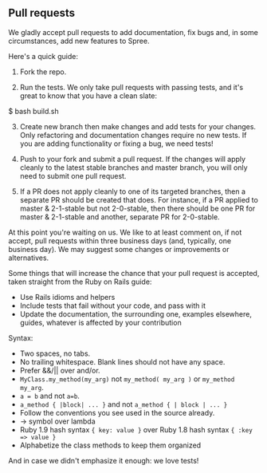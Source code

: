 ## Pull requests

We gladly accept pull requests to add documentation, fix bugs and, in some circumstances,
add new features to Spree.

Here's a quick guide:

1. Fork the repo.

2. Run the tests. We only take pull requests with passing tests, and it's great
to know that you have a clean slate:

$ bash build.sh

3. Create new branch then make changes and add tests for your changes. Only
refactoring and documentation changes require no new tests. If you are adding
functionality or fixing a bug, we need tests!

4. Push to your fork and submit a pull request. If the changes will apply cleanly
to the latest stable branches and master branch, you will only need to submit one
pull request.

5. If a PR does not apply cleanly to one of its targeted branches, then a separate
PR should be created that does. For instance, if a PR applied to master & 2-1-stable but not 2-0-stable, then there should be one PR for master & 2-1-stable and another, separate PR for 2-0-stable.

At this point you're waiting on us. We like to at least comment on, if not
accept, pull requests within three business days (and, typically, one business
  day). We may suggest some changes or improvements or alternatives.

  Some things that will increase the chance that your pull request is accepted,
  taken straight from the Ruby on Rails guide:

  * Use Rails idioms and helpers
  * Include tests that fail without your code, and pass with it
  * Update the documentation, the surrounding one, examples elsewhere, guides,
  whatever is affected by your contribution

  Syntax:

  * Two spaces, no tabs.
  * No trailing whitespace. Blank lines should not have any space.
  * Prefer &&/|| over and/or.
  * `MyClass.my_method(my_arg)` not `my_method( my_arg )` or `my_method my_arg`.
  * `a = b` and not `a=b`.
  * `a_method { |block| ... }` and not `a_method { | block | ... }`
  * Follow the conventions you see used in the source already.
  * -> symbol over lambda
  * Ruby 1.9 hash syntax `{ key: value }` over Ruby 1.8 hash syntax `{ :key => value }`
  * Alphabetize the class methods to keep them organized

  And in case we didn't emphasize it enough: we love tests!
